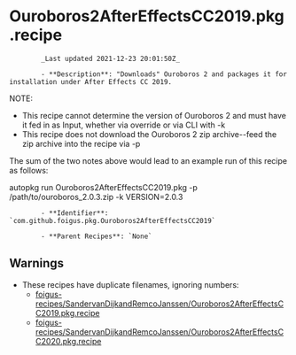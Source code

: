 # Ouroboros2AfterEffectsCC2019.pkg.recipe

            _Last updated 2021-12-23 20:01:50Z_

            - **Description**: "Downloads" Ouroboros 2 and packages it for installation under After Effects CC 2019.

NOTE:
- This recipe cannot determine the version of Ouroboros 2 and must have it fed in as Input, whether via override or via CLI with -k
- This recipe does not download the Ouroboros 2 zip archive--feed the zip archive into the recipe via -p

The sum of the two notes above would lead to an example run of this recipe as follows:

autopkg run Ouroboros2AfterEffectsCC2019.pkg -p /path/to/ouroboros_2.0.3.zip -k VERSION=2.0.3

            - **Identifier**: `com.github.foigus.pkg.Ouroboros2AfterEffectsCC2019`

            - **Parent Recipes**: `None`


## Warnings

- These recipes have duplicate filenames, ignoring numbers:
    - [foigus-recipes/SandervanDijkandRemcoJanssen/Ouroboros2AfterEffectsCC2019.pkg.recipe](/autopkg-dupe-tracker/foigus-recipes/SandervanDijkandRemcoJanssen/Ouroboros2AfterEffectsCC2019.pkg.recipe)
    - [foigus-recipes/SandervanDijkandRemcoJanssen/Ouroboros2AfterEffectsCC2020.pkg.recipe](/autopkg-dupe-tracker/foigus-recipes/SandervanDijkandRemcoJanssen/Ouroboros2AfterEffectsCC2020.pkg.recipe)
